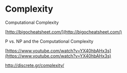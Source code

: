 # Complexity

Computational Complexity

[http://bigocheatsheet.com/](http://bigocheatsheet.com/)

P vs. NP and the Computational Complexity

[https://www.youtube.com/watch?v=YX40hbAHx3s](https://www.youtube.com/watch?v=YX40hbAHx3s)

http://discrete.gr/complexity/